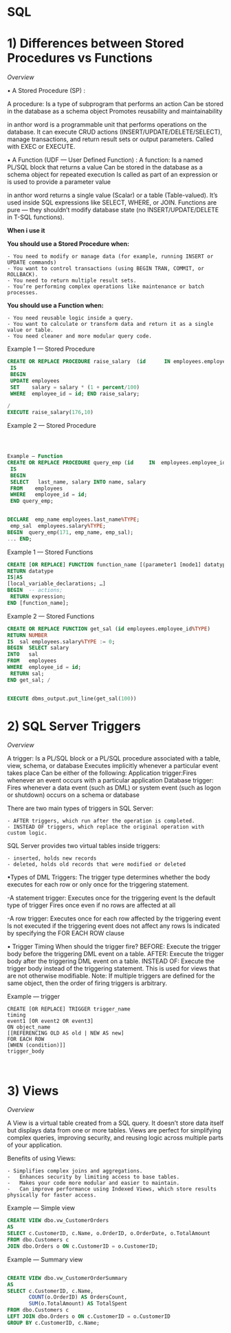 # SQL
# 1) Differences between Stored Procedures vs Functions

*Overview*

•	A Stored Procedure (SP) :

A procedure:
Is a type of subprogram that performs an action
Can be stored in the database as a schema object
Promotes reusability and maintainability

in anthor word is a programmable unit that performs operations on the database. It can execute CRUD actions (INSERT/UPDATE/DELETE/SELECT), manage transactions, and return result sets or output parameters. Called with EXEC or EXECUTE.

•	A Function (UDF — User Defined Function) :
A function:
Is a named PL/SQL block that returns a value
Can be stored in the database as a schema object for
repeated execution
Is called as part of an expression or is used to provide a
parameter value

in anthor word
returns a single value (Scalar) or a table (Table-valued). It’s used inside SQL expressions like SELECT, WHERE, or JOIN. Functions are pure — they shouldn’t modify database state (no INSERT/UPDATE/DELETE in T-SQL functions).

**When i use it**

**You should use a Stored Procedure when:**

	- You need to modify or manage data (for example, running INSERT or UPDATE commands)
    - You want to control transactions (using BEGIN TRAN, COMMIT, or ROLLBACK).
	- You need to return multiple result sets.
	- You’re performing complex operations like maintenance or batch processes.

**You should use a Function when:**

	- You need reusable logic inside a query.
	- You want to calculate or transform data and return it as a single value or table.
	- You need cleaner and more modular query code.
  
Example 1 — Stored Procedure



```sql
CREATE OR REPLACE PROCEDURE raise_salary  (id      IN employees.employee_id%TYPE,   percent IN NUMBER)
 IS
 BEGIN
 UPDATE employees
 SET    salary = salary * (1 + percent/100)
 WHERE  employee_id = id; END raise_salary;

/
EXECUTE raise_salary(176,10)


```
Example 2 — Stored Procedure
```sql



Example — Function
CREATE OR REPLACE PROCEDURE query_emp (id     IN  employees.employee_id%TYPE,  name   OUT employees.last_name%TYPE,  salary OUT employees.salary%TYPE) 
 IS 
 BEGIN  
 SELECT   last_name, salary INTO name, salary   
 FROM    employees   
 WHERE   employee_id = id; 
 END query_emp;


DECLARE  emp_name employees.last_name%TYPE;
 emp_sal  employees.salary%TYPE;
BEGIN  query_emp(171, emp_name, emp_sal);
... END;

```
Example 1 — Stored Functions
```sql
CREATE [OR REPLACE] FUNCTION function_name [(parameter1 [mode1] datatype1, ...)]
RETURN datatype
IS|AS
[local_variable_declarations; …]
BEGIN  -- actions; 
 RETURN expression;
END [function_name];

```
Example 2 — Stored Functions
```sql
CREATE OR REPLACE FUNCTION get_sal (id employees.employee_id%TYPE)
RETURN NUMBER
IS  sal employees.salary%TYPE := 0;
BEGIN  SELECT salary
INTO   sal
FROM   employees
WHERE  employee_id = id;
 RETURN sal;
END get_sal; /


EXECUTE dbms_output.put_line(get_sal(100))


```

# 2) SQL Server Triggers

*Overview*

A trigger:
Is a PL/SQL block or a PL/SQL procedure associated with a
table, view, schema, or database
Executes implicitly whenever a particular event takes place
Can be either of the following:
Application trigger:Fires whenever an event occurs with a particular application 
Database trigger: Fires whenever a data event (such as DML) or system event (such as logon or shutdown) occurs on a schema or database


There are two main types of triggers in SQL Server:

    - AFTER triggers, which run after the operation is completed.
    - INSTEAD OF triggers, which replace the original operation with custom logic.

SQL Server provides two virtual tables inside triggers:

    - inserted, holds new records
    - deleted, holds old records that were modified or deleted

•Types of DML Triggers:
The trigger type determines whether the body executes for each row or only once for the triggering statement.

-A statement trigger:
Executes once for the triggering event Is the default type of trigger Fires once even if no rows are affected at all

-A row trigger:
Executes once for each row affected by the triggering event Is not executed if the triggering event does not affect any rows Is indicated by specifying the FOR EACH ROW clause

• Trigger Timing
When should the trigger fire?
  BEFORE: Execute the trigger body before the triggering DML
event on a table.
  AFTER: Execute the trigger body after the triggering DML
event on a table.
  INSTEAD OF: Execute the trigger body instead of the
triggering statement. This is used for views that are not
otherwise modifiable. Note: If multiple triggers are defined for the same object, then the order of firing triggers is arbitrary.


  Example —  trigger 


```
CREATE [OR REPLACE] TRIGGER trigger_name
timing
event1 [OR event2 OR event3]
ON object_name
[[REFERENCING OLD AS old | NEW AS new]
FOR EACH ROW
[WHEN (condition)]]
trigger_body



```

# 3) Views

*Overview*

A View is a virtual table created from a SQL query. It doesn’t store data itself but displays data from one or more tables. Views are perfect for simplifying complex queries, improving security, and reusing logic across multiple parts of your application.

Benefits of using Views:

    - Simplifies complex joins and aggregations.
	-	Enhances security by limiting access to base tables.
	-	Makes your code more modular and easier to maintain.
	-	Can improve performance using Indexed Views, which store results physically for faster access.

Example — Simple view


```sql
CREATE VIEW dbo.vw_CustomerOrders
AS
SELECT c.CustomerID, c.Name, o.OrderID, o.OrderDate, o.TotalAmount
FROM dbo.Customers c
JOIN dbo.Orders o ON c.CustomerID = o.CustomerID;

```

Example — Summary view


```sql

CREATE VIEW dbo.vw_CustomerOrderSummary
AS
SELECT c.CustomerID, c.Name,
       COUNT(o.OrderID) AS OrdersCount,
       SUM(o.TotalAmount) AS TotalSpent
FROM dbo.Customers c
LEFT JOIN dbo.Orders o ON c.CustomerID = o.CustomerID
GROUP BY c.CustomerID, c.Name;
```



  

  

